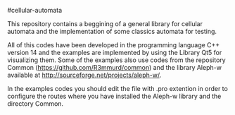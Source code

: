 #cellular-automata

This repository contains a beggining of a general library for cellular automata
and the implementation of some classics automata for testing.

All of this codes have been developed in the programming language C++
version 14 and the examples are implemented by using the Library Qt5 for
visualizing them. Some of the examples also use codes from the repository
Common (https://github.com/R3mmurd/common) and the library Aleph-w available
at http://sourceforge.net/projects/aleph-w/.

In the examples codes you should edit the file with .pro extention in order to
configure the routes where you have installed the Aleph-w library and the
directory Common.